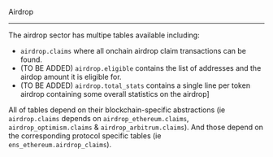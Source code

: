 Airdrop
_____

The airdrop sector has multipe tables available including:
- `airdrop.claims` where all onchain airdrop claim transactions can be found.
- (TO BE ADDED) `airdrop.eligible` contains the list of addresses and the airdop amount it is eligible for.
- (TO BE ADDED) `airdrop.total_stats` contains a single line per token airdrop containing some overall statistics on the airdrop]


All of tables depend on their blockchain-specific abstractions (ie `airdrop.claims` depends on `airdrop_ethereum.claims`, `airdrop_optimism.claims` & `airdrop_arbitrum.claims`). And those depend on the corresponding protocol specific tables (ie `ens_ethereum.airdrop_claims`).